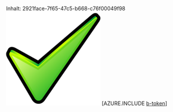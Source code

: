 Inhalt: 2921face-7f65-47c5-b668-c76f00049f98![Bild](3b9fe613-efe0-4289-82ff-1f36ed695e99.png)
[AZURE.INCLUDE [b-token](fc09841a-753e-4cf5-bfdc-b3391c2a423f.md)]
